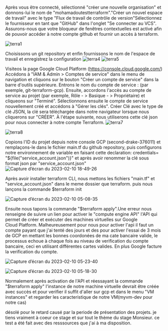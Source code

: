 Après vous être connecté, sélectionné "créer une nouvelle organisation" et donnons-lui le nom de "mohamadoutestterraform"."Créer un nouvel espace de travail" avec le type "Flux de travail de contrôle de version"Sélectionnez le fournisseur en tant que "GitHub" dans l'onglet "Se connecter au VCS". Assurons-nous que votre bloqueur de fenêtres contextuelles est activé afin de pouvoir accéder à notre compte github et fournir un accès à terraform.

![terra1](https://user-images.githubusercontent.com/93289664/218149247-d947a6a1-43e1-4052-b478-2a9950d10438.PNG)

Choisissons un git repository et enfin fournissons le nom de l'espace de travail et enregistrez la configuration
![terra4](https://user-images.githubusercontent.com/93289664/218153594-96d8a0ab-51ff-41bc-bc91-6d7a17fbfda3.PNG)
![terra5](https://user-images.githubusercontent.com/93289664/218154107-c48a7dde-352e-46be-ae70-2d57db18a55f.PNG)

Visiteos la page Google Cloud Platform (https://console.cloud.google.com/)
Accédons à "IAM & Admin > Comptes de service" dans le menu de navigation et cliquons sur le bouton "Créer un compte de service" dans la barre d'outils supérieure. Entrons le nom du compte de service : (par exemple, git-terraform-gcp). Ensuite, accordons l'accès au compte de service au projet (par exemple, Rôle - > Basique - > Propriétaire) et cliqueons sur "Terminé". Sélectionnons ensuite le compte de service nouvellement créé et accédons à "Gérer les clés". Créer Clé avec le type de clé JSON, la clé sera téléchargée dans notre navigateur lorsque nous cliquerons sur "CRÉER". À l'étape suivante, nous utiliserons cette clé json pour nous connecter à notre compte Terraform.
![terra7](https://user-images.githubusercontent.com/93289664/218159219-1145ec6e-b92c-45ca-8e0a-cb51e2753921.PNG)

![terra8](https://user-images.githubusercontent.com/93289664/218159424-8df1fb0e-f72f-4278-b7ca-17e319a96e90.PNG)

Copions l'ID du projet depuis notre console GCP (second-drake-376011) et remplaçons-le dans le fichier main.tf du github repository, puis configurons notre environnement de variable en faisant cette declaration: credentials= "${file("service_account.json")}" et après avoir renommer la clé sous format json par "service_account.json"
![Capture d’écran du 2023-02-10 18-49-26](https://user-images.githubusercontent.com/93289664/218162000-dc284db8-ab13-404f-8b69-f1395953895b.png)

Après avoir installer terraform CLI, nous mettons les fichiers "main.tf" et "service_account.json" dans le meme dossier que terraform. puis nous lançons la commande $terraform init

![Capture d’écran du 2023-02-10 05-08-35](https://user-images.githubusercontent.com/93289664/218164359-a63484d5-5f2b-4f23-af03-acafe9329986.png)

Ensuite nous tapons la commande "$terraform apply".Une erreur nous renseigne de suivre un lien pour activer le "compute engine API" l'API qui permet de créer et exécuter des machines virtuelles sur Google Cloud Platform. Malheureusement pour nous pour activer l'api il faut un compte payant que j'ai tenté des jours et des pour activer l'essai de 3 mois de GCP en mettant les bonnes coordonées de ma cate bancaire valide, le processus echoue à chaque fois au niveau de verification du compte bancaire, ceci en utilisant différentes cartes valides. En plus Google facture la verification du compte.

![Capture d’écran du 2023-02-10 05-23-40](https://user-images.githubusercontent.com/93289664/218167798-4ceb578a-029f-424a-8f74-a55cbf30cb8f.png)

![Capture d’écran du 2023-02-10 05-18-30](https://user-images.githubusercontent.com/93289664/218168151-f3615d40-7caa-43d5-9336-d6b57752c4c1.png)

Normalement après activation de l'API et réessayant la commande "$terraform apply" l'instance de notre machine virtuelle devrait être créée avec succès et pour verifier il suffit d'aller sur gcp et dans le menu "VM instances" et regarder les caracteristique de notre VM(myvm-dev pour notre cas)






désolé pour le retard causé par la periode de présentation des projets. je tiens vraiment à coeur ce stage et sur tout le thème du stage Monsieur.
ce test a été fait avec des resssources que j'ai à ma disposition.

